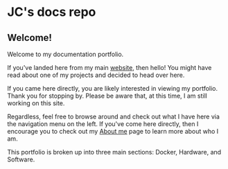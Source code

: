 # JC's docs repo

## Welcome!

Welcome to my documentation portfolio.

If you've landed here from my main [website](https://www.jccpalmer.com), then hello! You might have read about one of my projects and decided to head over here.

If you came here directly, you are likely interested in viewing my portfolio. Thank you for stopping by. Please be aware that, at this time, I am still working on this site.

Regardless, feel free to browse around and check out what I have here via the navigation menu on the left. If you've come here directly, then I encourage you to check out my [About me](About/about-me.md) page to learn more about who I am.

This portfolio is broken up into three main sections: Docker, Hardware, and Software.
